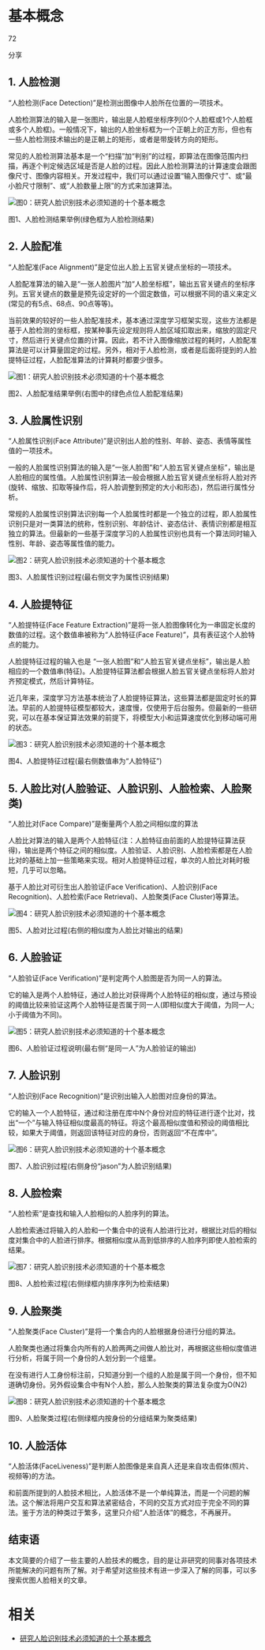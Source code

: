 
# 基本概念

72

分享





## 1. 人脸检测

“人脸检测(Face Detection)”是检测出图像中人脸所在位置的一项技术。

人脸检测算法的输入是一张图片，输出是人脸框坐标序列(0个人脸框或1个人脸框或多个人脸框)。一般情况下，输出的人脸坐标框为一个正朝上的正方形，但也有一些人脸检测技术输出的是正朝上的矩形，或者是带旋转方向的矩形。

常见的人脸检测算法基本是一个“扫描”加“判别”的过程，即算法在图像范围内扫描，再逐个判定候选区域是否是人脸的过程。因此人脸检测算法的计算速度会跟图像尺寸、图像内容相关。开发过程中，我们可以通过设置“输入图像尺寸”、或“最小脸尺寸限制”、或“人脸数量上限”的方式来加速算法。





![图0：研究人脸识别技术必须知道的十个基本概念](http://static.webhek.com/techug/uploads/2017/06/170621112569591.jpg)

图1、人脸检测结果举例(绿色框为人脸检测结果)



## 2. 人脸配准

“人脸配准(Face Alignment)”是定位出人脸上五官关键点坐标的一项技术。

人脸配准算法的输入是“一张人脸图片”加“人脸坐标框”，输出五官关键点的坐标序列。五官关键点的数量是预先设定好的一个固定数值，可以根据不同的语义来定义(常见的有5点、68点、90点等等)。

当前效果的较好的一些人脸配准技术，基本通过深度学习框架实现，这些方法都是基于人脸检测的坐标框，按某种事先设定规则将人脸区域扣取出来，缩放的固定尺寸，然后进行关键点位置的计算。因此，若不计入图像缩放过程的耗时，人脸配准算法是可以计算量固定的过程。另外，相对于人脸检测，或者是后面将提到的人脸提特征过程，人脸配准算法的计算耗时都要少很多。





![图1：研究人脸识别技术必须知道的十个基本概念](http://static.webhek.com/techug/uploads/2017/06/170621112569592.jpg)

图2、人脸配准结果举例(右图中的绿色点位人脸配准结果)



## 3. 人脸属性识别

“人脸属性识别(Face Attribute)”是识别出人脸的性别、年龄、姿态、表情等属性值的一项技术。

一般的人脸属性识别算法的输入是“一张人脸图”和“人脸五官关键点坐标”，输出是人脸相应的属性值。人脸属性识别算法一般会根据人脸五官关键点坐标将人脸对齐(旋转、缩放、扣取等操作后，将人脸调整到预定的大小和形态)，然后进行属性分析。

常规的人脸属性识别算法识别每一个人脸属性时都是一个独立的过程，即人脸属性识别只是对一类算法的统称，性别识别、年龄估计、姿态估计、表情识别都是相互独立的算法。但最新的一些基于深度学习的人脸属性识别也具有一个算法同时输入性别、年龄、姿态等属性值的能力。





![图2：研究人脸识别技术必须知道的十个基本概念](http://static.webhek.com/techug/uploads/2017/06/170621112569593.jpg)

图3、人脸属性识别过程(最右侧文字为属性识别结果)



## 4. 人脸提特征

“人脸提特征(Face Feature Extraction)”是将一张人脸图像转化为一串固定长度的数值的过程。这个数值串被称为“人脸特征(Face Feature)”，具有表征这个人脸特点的能力。

人脸提特征过程的输入也是 “一张人脸图”和“人脸五官关键点坐标”，输出是人脸相应的一个数值串(特征)。人脸提特征算法都会根据人脸五官关键点坐标将人脸对齐预定模式，然后计算特征。

近几年来，深度学习方法基本统治了人脸提特征算法，这些算法都是固定时长的算法。早前的人脸提特征模型都较大，速度慢，仅使用于后台服务。但最新的一些研究，可以在基本保证算法效果的前提下，将模型大小和运算速度优化到移动端可用的状态。





![图3：研究人脸识别技术必须知道的十个基本概念](http://static.webhek.com/techug/uploads/2017/06/170621112569594.jpg)

图4、人脸提特征过程(最右侧数值串为“人脸特征”)



## 5. 人脸比对(人脸验证、人脸识别、人脸检索、人脸聚类)

“人脸比对(Face Compare)”是衡量两个人脸之间相似度的算法

人脸比对算法的输入是两个人脸特征(注：人脸特征由前面的人脸提特征算法获得)，输出是两个特征之间的相似度。人脸验证、人脸识别、人脸检索都是在人脸比对的基础上加一些策略来实现。相对人脸提特征过程，单次的人脸比对耗时极短，几乎可以忽略。

基于人脸比对可衍生出人脸验证(Face Verification)、人脸识别(Face Recognition)、人脸检索(Face Retrieval)、人脸聚类(Face Cluster)等算法。





![图4：研究人脸识别技术必须知道的十个基本概念](http://static.webhek.com/techug/uploads/2017/06/170621112569595.jpg)

图5、人脸对比过程(右侧的相似度为人脸比对输出的结果)



## 6. 人脸验证

“人脸验证(Face Verification)”是判定两个人脸图是否为同一人的算法。

它的输入是两个人脸特征，通过人脸比对获得两个人脸特征的相似度，通过与预设的阈值比较来验证这两个人脸特征是否属于同一人(即相似度大于阈值，为同一人;小于阈值为不同)。





![图5：研究人脸识别技术必须知道的十个基本概念](http://static.webhek.com/techug/uploads/2017/06/170621112569596.jpg)

图6、人脸验证过程说明(最右侧“是同一人”为人脸验证的输出)



## 7. 人脸识别

“人脸识别(Face Recognition)”是识别出输入人脸图对应身份的算法。

它的输入一个人脸特征，通过和注册在库中N个身份对应的特征进行逐个比对，找出“一个”与输入特征相似度最高的特征。将这个最高相似度值和预设的阈值相比较，如果大于阈值，则返回该特征对应的身份，否则返回“不在库中”。





![图6：研究人脸识别技术必须知道的十个基本概念](http://static.webhek.com/techug/uploads/2017/06/170621112569597.jpg)

图7、人脸识别过程(右侧身份“jason”为人脸识别结果)



## 8. 人脸检索

“人脸检索”是查找和输入人脸相似的人脸序列的算法。

人脸检索通过将输入的人脸和一个集合中的说有人脸进行比对，根据比对后的相似度对集合中的人脸进行排序。根据相似度从高到低排序的人脸序列即使人脸检索的结果。





![图7：研究人脸识别技术必须知道的十个基本概念](http://static.webhek.com/techug/uploads/2017/06/170621112569598.jpg)

图8、人脸检索过程(右侧绿框内排序序列为检索结果)



## 9. 人脸聚类

“人脸聚类(Face Cluster)”是将一个集合内的人脸根据身份进行分组的算法。

人脸聚类也通过将集合内所有的人脸两两之间做人脸比对，再根据这些相似度值进行分析，将属于同一个身份的人划分到一个组里。

在没有进行人工身份标注前，只知道分到一个组的人脸是属于同一个身份，但不知道确切身份。另外假设集合中有N个人脸，那么人脸聚类的算法复杂度为O(N2)





![图8：研究人脸识别技术必须知道的十个基本概念](http://static.webhek.com/techug/uploads/2017/06/170621112569599.jpg)

图9、人脸聚类过程(右侧绿框内按身份的分组结果为聚类结果)



## 10. 人脸活体

“人脸活体(FaceLiveness)”是判断人脸图像是来自真人还是来自攻击假体(照片、视频等)的方法。

和前面所提到的人脸技术相比，人脸活体不是一个单纯算法，而是一个问题的解法。这个解法将用户交互和算法紧密结合，不同的交互方式对应于完全不同的算法。鉴于方法的种类过于繁多，这里只介绍“人脸活体”的概念，不再展开。

## 结束语

本文简要的介绍了一些主要的人脸技术的概念，目的是让非研究的同事对各项技术所能解决的问题有所了解。对于希望对这些技术有进一步深入了解的同事，可以多搜索优图人脸相关的文章。

# 相关

- [研究人脸识别技术必须知道的十个基本概念](https://www.techug.com/post/10-basic-concept-of-face-detection.html)
